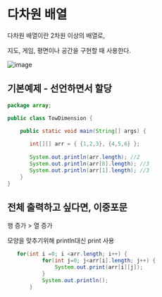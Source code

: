 # 다차원 배열
다차원 배열이란 2차원 이상의 배열로,

지도, 게임, 평면이나 공간을 구현할 때 사용한다.

![image](https://user-images.githubusercontent.com/85108615/186831698-7302d35e-3ff4-4111-a70b-1ca97a59d7e0.png)


## 기본예제 - 선언하면서 할당

```java
package array;

public class TowDimension {

	public static void main(String[] args) {
	
	   int[][] arr = { {1,2,3}, {4,5,6} };
	   
	   System.out.println(arr.length); //2
	   System.out.println(arr[0].length); //3
	   System.out.println(arr[1].length); //3
	}
}


```

## 전체 출력하고 싶다면, 이중포문
행 증가 > 열 증가

모양을 맞추기위해 println대신 print 사용

```java
   for(int i =0; i <arr.length; i++) {
		   for(int j=0; j<arr[i].length; j++) {
			   System.out.print(arr[i][j]);
		   }
		   System.out.println();
	   }
```
